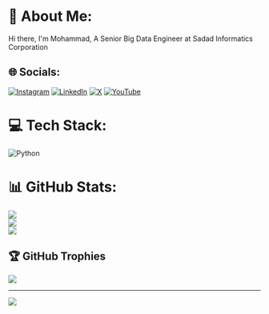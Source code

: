 # 💫 About Me:
Hi there, I'm Mohammad, A Senior Big Data Engineer at Sadad Informatics Corporation


## 🌐 Socials:
[![Instagram](https://img.shields.io/badge/Instagram-%23E4405F.svg?logo=Instagram&logoColor=white)](https://instagram.com/HeydariToday) [![LinkedIn](https://img.shields.io/badge/LinkedIn-%230077B5.svg?logo=linkedin&logoColor=white)](https://linkedin.com/in/MohammadHeydari) [![X](https://img.shields.io/badge/X-black.svg?logo=X&logoColor=white)](https://x.com/HeydariToday) [![YouTube](https://img.shields.io/badge/YouTube-%23FF0000.svg?logo=YouTube&logoColor=white)](https://youtube.com/@MohammadHeydari) 

# 💻 Tech Stack:
![Python](https://img.shields.io/badge/python-3670A0?style=for-the-badge&logo=python&logoColor=ffdd54)
# 📊 GitHub Stats:
![](https://github-readme-stats.vercel.app/api?username=mohammadheydari&theme=dark&hide_border=false&include_all_commits=false&count_private=false)<br/>
![](https://github-readme-streak-stats.herokuapp.com/?user=mohammadheydari&theme=dark&hide_border=false)<br/>
![](https://github-readme-stats.vercel.app/api/top-langs/?username=mohammadheydari&theme=dark&hide_border=false&include_all_commits=false&count_private=false&layout=compact)

## 🏆 GitHub Trophies
![](https://github-profile-trophy.vercel.app/?username=mohammadheydari&theme=radical&no-frame=true&no-bg=true&margin-w=4)

---
[![](https://visitcount.itsvg.in/api?id=mohammadheydari&icon=0&color=0)](https://visitcount.itsvg.in)

<!-- Proudly created with GPRM ( https://gprm.itsvg.in ) -->

